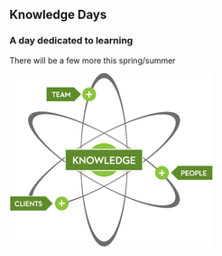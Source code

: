 ## Knowledge Days
### A day dedicated to learning
There will be a few more this spring/summer

![Alt text](img/atom-graph.gif)

